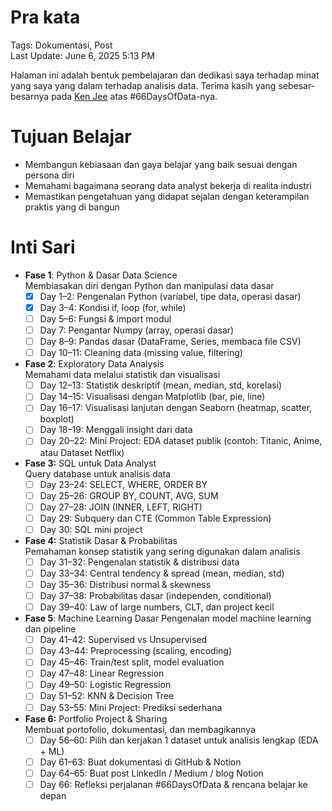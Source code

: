 # Pra kata
Tags: Dokumentasi, Post <br>
Last Update: June 6, 2025 5:13 PM

Halaman ini adalah bentuk pembelajaran dan dedikasi saya terhadap minat yang saya yang dalam terhadap analisis data. Terima kasih yang sebesar-besarnya pada [Ken Jee](https://github.com/PlayingNumbers) atas #66DaysOfData-nya.

# Tujuan Belajar
- Membangun kebiasaan dan gaya belajar yang baik sesuai dengan persona diri
- Memahami bagaimana seorang data analyst bekerja di realita industri
- Memastikan pengetahuan yang didapat sejalan dengan keterampilan praktis yang di bangun

# Inti Sari
- **Fase 1**: Python & Dasar Data Science  
    Membiasakan diri dengan Python dan manipulasi data dasar   
    - [x]  Day 1–2: Pengenalan Python (variabel, tipe data, operasi dasar)
    - [x]  Day 3–4: Kondisi if, loop (for, while)
    - [ ]  Day 5–6: Fungsi & import modul
    - [ ]  Day 7: Pengantar Numpy (array, operasi dasar)
    - [ ]  Day 8–9: Pandas dasar (DataFrame, Series, membaca file CSV)
    - [ ]  Day 10–11: Cleaning data (missing value, filtering)
    
- **Fase 2**: Exploratory Data Analysis  
    Memahami data melalui statistik dan visualisasi   
    - [ ]  Day 12–13: Statistik deskriptif (mean, median, std, korelasi)
    - [ ]  Day 14–15: Visualisasi dengan Matplotlib (bar, pie, line)
    - [ ]  Day 16–17: Visualisasi lanjutan dengan Seaborn (heatmap, scatter, boxplot)
    - [ ]  Day 18–19: Menggali insight dari data
    - [ ]  Day 20–22: Mini Project: EDA dataset publik (contoh: Titanic, Anime, atau Dataset Netflix)
    
- **Fase 3:** SQL untuk Data Analyst    
    Query database untuk analisis data    
    - [ ]  Day 23–24: SELECT, WHERE, ORDER BY
    - [ ]  Day 25–26: GROUP BY, COUNT, AVG, SUM
    - [ ]  Day 27–28: JOIN (INNER, LEFT, RIGHT)
    - [ ]  Day 29: Subquery dan CTE (Common Table Expression)
    - [ ]  Day 30: SQL mini project
    
- **Fase 4:** Statistik Dasar & Probabilitas    
    Pemahaman konsep statistik yang sering digunakan dalam analisis
    - [ ]  Day 31–32: Pengenalan statistik & distribusi data
    - [ ]  Day 33–34: Central tendency & spread (mean, median, std)
    - [ ]  Day 35–36: Distribusi normal & skewness
    - [ ]  Day 37–38: Probabilitas dasar (independen, conditional)
    - [ ]  Day 39–40: Law of large numbers, CLT, dan project kecil
    
- **Fase 5**: Machine Learning Dasar
    Pengenalan model machine learning dan pipeline
    - [ ]  Day 41–42: Supervised vs Unsupervised
    - [ ]  Day 43–44: Preprocessing (scaling, encoding)
    - [ ]  Day 45–46: Train/test split, model evaluation
    - [ ]  Day 47–48: Linear Regression
    - [ ]  Day 49–50: Logistic Regression
    - [ ]  Day 51–52: KNN & Decision Tree
    - [ ]  Day 53–55: Mini Project: Prediksi sederhana
          
- **Fase 6:** Portfolio Project & Sharing  
    Membuat portofolio, dokumentasi, dan membagikannya
    - [ ]  Day 56–60: Pilih dan kerjakan 1 dataset untuk analisis lengkap (EDA + ML)
    - [ ]  Day 61–63: Buat dokumentasi di GitHub & Notion
    - [ ]  Day 64–65: Buat post LinkedIn / Medium / blog Notion
    - [ ]  Day 66: Refleksi perjalanan #66DaysOfData & rencana belajar ke depan
